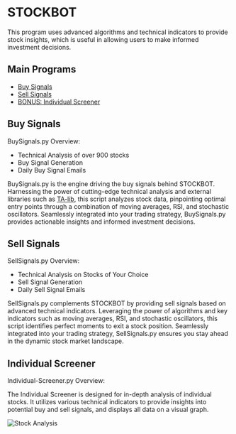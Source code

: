 # STOCKBOT

This program uses advanced algorithms and technical indicators to provide stock insights, which is useful in allowing users to make informed investment decisions. 

## Main Programs

- [Buy Signals](#buy-signals)
- [Sell Signals](#sell-signals)
- [BONUS: Individual Screener](#individual-screener)

## Buy Signals

BuySignals.py Overview:

- Technical Analysis of over 900 stocks
- Buy Signal Generation
- Daily Buy Signal Emails

BuySignals.py is the engine driving the buy signals behind STOCKBOT. Harnessing the power of cutting-edge technical analysis and external libraries such as [TA-lib](https://www.ta-lib.org/), this script analyzes stock data, pinpointing optimal entry points through a combination of moving averages, RSI, and stochastic oscillators. Seamlessly integrated into your trading strategy, BuySignals.py provides actionable insights and informed investment decisions.

## Sell Signals

SellSignals.py Overview:

- Technical Analysis on Stocks of Your Choice
- Sell Signal Generation
- Daily Sell Signal Emails

SellSignals.py complements STOCKBOT by providing sell signals based on advanced technical indicators. Leveraging the power of algorithms and key indicators such as moving averages, RSI, and stochastic oscillators, this script identifies perfect moments to exit a stock position. Seamlessly integrated into your trading strategy, SellSignals.py ensures you stay ahead in the dynamic stock market landscape.

## Individual Screener

Individual-Screener.py Overview:

The Individual Screener is designed for in-depth analysis of individual stocks. It utilizes various technical indicators to provide insights into potential buy and sell signals, and displays all data on a visual graph.

![Stock Analysis](https://i.ibb.co/4WwdH2K/plnt.png)



